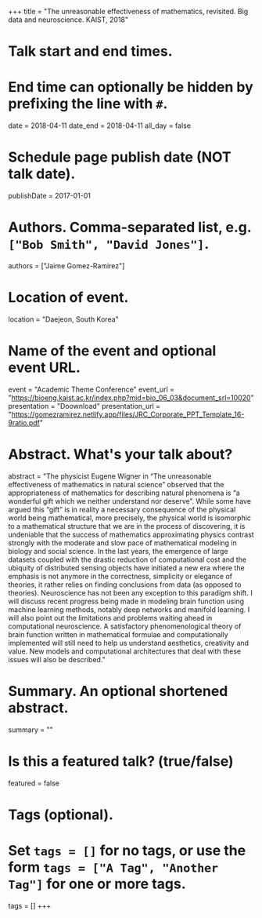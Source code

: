+++
title = "The unreasonable effectiveness of mathematics, revisited. Big data and neuroscience. KAIST, 2018"

# Talk start and end times.
# End time can optionally be hidden by prefixing the line with `#`.
date = 2018-04-11
date_end = 2018-04-11
all_day = false

# Schedule page publish date (NOT talk date).
publishDate = 2017-01-01

# Authors. Comma-separated list, e.g. `["Bob Smith", "David Jones"]`.
authors = ["Jaime Gomez-Ramirez"]

# Location of event.
location = "Daejeon, South Korea"

# Name of the event and optional event URL.
event = "Academic Theme Conference"
event_url = "https://bioeng.kaist.ac.kr/index.php?mid=bio_06_03&document_srl=10020"
presentation = "Doownload"
presentation_url = "https://gomezramirez.netlify.app/files/JRC_Corporate_PPT_Template_16-9ratio.pdf"

# Abstract. What's your talk about?
abstract = "The physicist Eugene Wigner in “The unreasonable effectiveness of mathematics in natural science” observed that the appropriateness of mathematics for describing natural phenomena is “a wonderful gift which we neither understand nor deserve”. While some have argued this “gift” is in reality a necessary consequence of the physical world being mathematical, more precisely, the physical world is isomorphic to a mathematical structure that we are in the process of discovering, it is undeniable that the success of mathematics approximating physics contrast strongly with the moderate and slow pace of mathematical modeling in biology and social science. In the last years, the emergence of large datasets coupled with the drastic reduction of computational cost and the ubiquity of distributed sensing objects have initiated a new era where the emphasis is not anymore in the correctness, simplicity or elegance of theories, it rather relies on finding conclusions from data (as opposed to theories). Neuroscience has not been any exception to this paradigm shift. I will discuss recent progress being made in modeling brain function using machine learning methods, notably deep networks and manifold learning. I will also point out the limitations and problems waiting ahead in computational neuroscience. A satisfactory phenomenological theory of brain function written in mathematical formulae and computationally implemented will still need to help us understand aesthetics, creativity and value. New models and computational architectures that deal with these issues will also be described."

# Summary. An optional shortened abstract.
summary = ""

# Is this a featured talk? (true/false)
featured = false




# Tags (optional).
# Set `tags = []` for no tags, or use the form `tags = ["A Tag", "Another Tag"]` for one or more tags.
tags = []
+++

